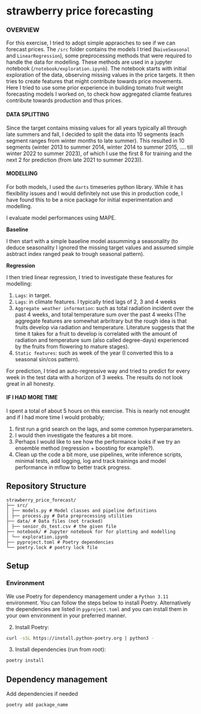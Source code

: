 # strawberry price forecasting

### OVERVIEW

For this exercise, I tried to adopt simple appraoches to see if we can forecast prices. The `/src` folder contains the models I tried (`NaiveSeasonal` and `LinearRegression`), some preprocessing methods that were required to handle the data for modelling. These methods are used in a jupyter notebook (`/notebook/exploration.ipynb`). The notebook starts with initial exploration of the data, observing missing values in the price targets. It then tries to create features that might contribute towards price movements. Here I tried to use some prior experience in building tomato fruit weight forecasting models I worked on, to check how aggregated cliamte features contribute towards production and thus prices. 

#### DATA SPLITTING
Since the target contains missing values for all years typically all through late summers and fall, I decided to split the data into 10 segments (each segment ranges from winter months to late summer). This resulted in 10 segments (winter 2013 to summer 2014, winter 2014 to summer 2015, .... till winter 2022 to summer 2023), of which I use the first 8 for training and the next 2 for prediction (from late 2021 to summer 2023)).

#### MODELLING

For both models, I used the `darts` timeseries python library. While it has flexibility issues and I would definitely not use this in production code, I have found this to be a nice package for initial experimentation and modelling.

I evaluate model performances using MAPE.

**Baseline**

I then start with a simple baseline model assumming a seasonality (to deduce seasonality I ignored the missing target values and assumed simple asbtract index ranged peak to trough seasonal pattern). 

**Regression**

I then tried linear regression, I tried to investigate these features for modelling:
1. `Lags`: in target. 
2. `Lags`: in climate features. I typically tried lags of 2, 3 and 4 weeks 
3. `Aggregate weather information`: such as total radiation incident over the past 4 weeks, and total temperature sum over the past 4 weeks (The aggregate features are somewhat arbritrary but the rough idea is that fruits develop via radiation and temperature. Literature suggests that the time it takes for a fruit to develop is correlated with the amount of radiation and temperature sum (also called degree-days) experienced by the fruits from flowering to mature stages).
4. `Static features`: such as week of the year (I converted this to a seasonal sin/cos pattern).

For prediction, I tried an auto-regressive way and tried to predict for every week in the test data with a horizon of 3 weeks. The results do not look great in all honesty. 


#### IF I HAD MORE TIME
I spent a total of about 5 hours on this exercise. This is nearly not enought and if I had more time I would probably;
1. first run a grid search on the lags, and some common hyperparameters. 
2. I would then investigate the features a bit more. 
3. Perhaps I would like to see how the performance looks if we try an ensemble method (regression + boosting for example?). 
4. Clean up the code a bit more, use pipelines, write inference scripts, minimal tests, add logging, log and track trainings and model performance in mflow to better track progress.



## Repository Structure
```
strawberry_price_forecast/
├── src/
│ ├── models.py # Model classes and pipeline definitions
│ ├── process.py # Data preprocessing utilities
├── data/ # Data files (not tracked)
│ ├── senior_ds_test.csv # the given file
├── notebook/ # Jupyter notebook for for plotting and modelling
│ └── exploration.ipynb
├── pyproject.toml # Poetry dependencies
└── poetry.lock # poetry lock file
```


## Setup

### Environment
We use Poetry for dependency management under a `Python 3.11` environment. You can follow the steps below to install Poetry. Alternatively the dependencies are listed in `pyproject.toml` and you can install them in your own environment in your preferred manner.

2. Install Poetry:
```bash
curl -sSL https://install.python-poetry.org | python3 -
```

3. Install dependencies (run from root):
```bash
poetry install
```

## Dependency management

Add dependencies if needed
```bash
poetry add package_name
```
